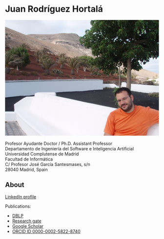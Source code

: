 # Juan Rodríguez Hortalá

![Juan Rodríguez Hortalá on vacation](imgs/me.jpg "Juan Rodríguez Hortalá on vacation")

Profesor Ayudante Doctor / Ph.D. Assistant Professor  
Departamento de Ingeniería del Software e Inteligencia Artificial  
Universidad Complutense de Madrid  
Facultad de Informática  
C/ Profesor José García Santesmases, s/n  
28040 Madrid, Spain

## About

[LinkedIn profile](https://www.linkedin.com/in/juan-rodriguez-hortala/)

Publications:

- [DBLP](https://dblp.uni-trier.de/pers/hd/r/Rodr=iacute=guez=Hortal=aacute=:Juan.html)
- [Research gate](https://www.researchgate.net/profile/Juan_Rodriguez-Hortala)
- [Google Scholar](https://scholar.google.es/citations?user=6VJZpAQAAAAJ&hl=en&authuser=1&oi=sra)
- [ORCID ID 0000-0002-5822-8740](https://orcid.org/0000-0002-5822-8740)
